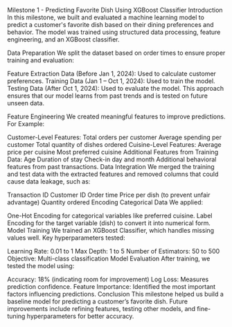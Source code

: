  Milestone 1 - Predicting Favorite Dish Using XGBoost Classifier
Introduction
In this milestone, we built and evaluated a machine learning model to predict a customer's favorite dish based on their dining preferences and behavior. The model was trained using structured data processing, feature engineering, and an XGBoost classifier.

Data Preparation
We split the dataset based on order times to ensure proper training and evaluation:

Feature Extraction Data (Before Jan 1, 2024): Used to calculate customer preferences.
Training Data (Jan 1 – Oct 1, 2024): Used to train the model.
Testing Data (After Oct 1, 2024): Used to evaluate the model.
This approach ensures that our model learns from past trends and is tested on future unseen data.

Feature Engineering
We created meaningful features to improve predictions. For Example:

Customer-Level Features:
Total orders per customer
Average spending per customer
Total quantity of dishes ordered
Cuisine-Level Features:
Average price per cuisine
Most preferred cuisine
Additional Features from Training Data:
Age
Duration of stay
Check-in day and month
Additional behavioral features from past transactions.
Data Integration
We merged the training and test data with the extracted features and removed columns that could cause data leakage, such as:

Transaction ID
Customer ID
Order time
Price per dish (to prevent unfair advantage)
Quantity ordered
Encoding Categorical Data
We applied:

One-Hot Encoding for categorical variables like preferred cuisine.
Label Encoding for the target variable (dish) to convert it into numerical form.
Model Training
We trained an XGBoost Classifier, which handles missing values well. Key hyperparameters tested:

Learning Rate: 0.01 to 1
Max Depth: 1 to 5
Number of Estimators: 50 to 500
Objective: Multi-class classification
Model Evaluation
After training, we tested the model using:

Accuracy: 18% (indicating room for improvement)
Log Loss: Measures prediction confidence.
Feature Importance: Identified the most important factors influencing predictions.
Conclusion
This milestone helped us build a baseline model for predicting a customer’s favorite dish. Future improvements include refining features, testing other models, and fine-tuning hyperparameters for better accuracy.
